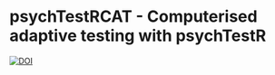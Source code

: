 # psychTestRCAT - Computerised adaptive testing with psychTestR

[![DOI](https://zenodo.org/badge/DOI/10.5281/zenodo.1415357.svg)](https://doi.org/10.5281/zenodo.1415357)
